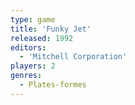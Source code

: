 ```yaml
---
type: game
title: 'Funky Jet'
released: 1992
editors: 
  - 'Mitchell Corporation'
players: 2
genres:
  - Plates-formes
---
```

